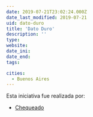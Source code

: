```yaml
---
date: 2019-07-21T23:02:24.000Z
date_last_modified: 2019-07-21
uid: dato-duro
title: 'Dato Duro'
description: ''
type: 
website: 
date_ini: 
date_end: 
tags:

cities: 
  - Buenos Aires
---
```


Esta iniciativa fue realizada por:

- [Chequeado](/organizaciones/chequeado)
